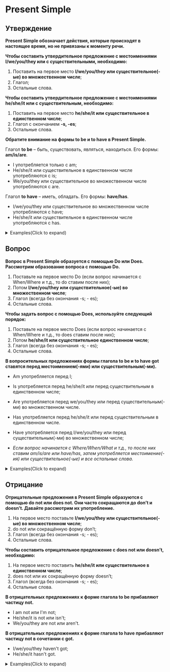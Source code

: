 # Present Simple

## Утверждение

**Present Simple обозначает действия, которые происходят в настоящее время, но не привязаны к моменту речи.**

**Чтобы составить утвердительное предложение с местоимениями I/we/you/they или с существительными, необходимо:**

1. Поставить на первое место **I/we/you/they или существительное(-ые) во множественном числе**;
2. Глагол;
3. Остальные слова.

**Чтобы составить утвердительное предложение с местоимениями he/she/it или с существительным, необходимо:**

1. Поставить на первое место **he/she/it или существительное в единственном числе**;
2. Глагол с окончанием **-s, -es**;
3. Остальные слова.

**Обратите внимание на формы to be и to have в Present Simple.**

Глагол **to be** – быть, существовать, являться, находиться. Его формы: **am/is/are**.
- I употребляется только с am;
- He/she/it или существительное в единственном числе употребляются с is;
- We/you/they или существительное во множественном числе употребляются с are.

Глагол **to have** – иметь, обладать. Его формы: **have/has**.
- I/we/you/they или существительное во множественном числе употребляются с have;
- He/she/it или существительное в единственном числе употребляются с has.

<details>
<summary>Examples(Click to expand)</summary>

I know something.
Я знаю кое-что.

You look fine.
Ты выглядишь хорошо.

I prefer cash.
Я предпочитаю наличные.

You need help.
Вы нуждаетесь в помощи.

I love ice-cream.
Я люблю мороженое.

I need coffee.
Я нуждаюсь в кофе.

We do nothing.
Мы не делаем ничего.

I like pizza.
Мне нравится пицца.

I feel something.
Я чувствую что-то.

I like everything.
Мне нравится всё.

</details>

## Вопрос

**Вопрос в Present Simple образуется с помощью Do или Does. Рассмотрим образование вопроса с помощью Do.**

1. Поставьте на первое место Do (если вопрос начинается с When/Where и т.д., то do ставим после них);
2. Потом **I/we/you/they или существительное(-ые) во множественном числе**;
3. Глагол (всегда без окончания -s; - es);
4. Остальные слова.

**Чтобы задать вопрос с помощью Does, используйте следующий порядок:**

1. Поставьте на первое место Does (если вопрос начинается с When/Where и т.д., то does ставим после них);
2. Потом **he/she/it или существительное единственном числе**;
3. Глагол (всегда без окончания -s; - es);
4. Остальные слова.

**В вопросительных предложениях формы глагола to be и to have got ставятся перед местоимением(-ями) или существительным(-ми).**

- Am употребляется перед I;
- Is употребляется перед he/she/it или перед существительным в единственном числе;
- Are употребляется перед we/you/they или перед существительным(-ми) во множественном числе.

- Has употребляется перед he/she/it или перед существительным в единственном числе.
- Have употребляется перед I/we/you/they или перед существительным(-ми) во множественном числе;
- *Если вопрос начинается с Where/When/What и т.д., то после них ставим am/is/are или have/has, затем употребляется местоимение(-ия) или существительное(-ые) и все остальные слова.*

<details>
<summary>Examples(Click to expand)</summary>

Where does he sleep?
Где он спит?

How does she look?
Как она выглядит?

How does it work?
Как это работает?

How does it happen?
Как это происходит?

Why does it rain?
Почему идет дождь?

Where does she live?
Где она живёт?

How does it begin?
Как это начинается?

Where does she work?
Где она работает?

How does he look?
Как он выглядит?

Why does it happen?
Почему это происходит?

How does she know?
Откуда она знает?

Where does he work?
Где он работает?

Where does it end?
Где это заканчивается?

How does it sound?
Как это звучит?

Why does she stay?
Почему она остаётся?

Why do you lie?
Почему ты врёшь?

When do you begin?
Когда ты начинаешь?

Where do you sleep?
Где вы спите?

Why do you cry?
Почему ты плачешь?

Where do I go?
Куда я иду?

</details>

## Отрицание

**Отрицательные предложения в Present Simple образуются с помощью do not или does not. Они часто сокращаются до don’t и doesn’t. Давайте рассмотрим их употребление.**

1. На первое место поставьте **I/we/you/they или существительное(-ые) во множественном числе**;
2. do not или сокращённую форму don’t;
3. Глагол (всегда без окончания -s; - es);
4. Остальные слова.

**Чтобы составить отрицательное предложение с does not или doesn’t, необходимо:**

1. На первое место поставить **he/she/it или существительное в единственном числе**;
2. does not или их сокращённую форму doesn’t;
3. Глагол (всегда без окончания -s; - es);
4. Остальные слова.

**В отрицательных предложениях к форме глагола to be прибавляют частицу not.**

- I am not или I'm not;
- He/she/it is not или isn't;
- We/you/they are not или aren't.

**В отрицательных предложениях к форме глагола to have прибавляют частицу not в сочетании с got.**

- I/we/you/they haven't got;
- He/she/it hasn't got.


<details>
<summary>Examples(Click to expand)</summary>

He does not need help.
Он не нуждается в помощи.

It doesn't mean anything.
Это не значит ничего.

He doesn't want anything.
Он не хочет ничего.

It doesn't show anything.
Это не показывает ничего.

He doesn't know anything.
Он не знает ничего.

It doesn't change anything.
Это не меняет ничего.

He doesn't say anything.
Он не говорит ничего.

I do not think so.
Я не думаю так.

We don't know yet.
Мы не знаем еще.

You don't live here.
Вы не живете здесь.

We don't think so.
Мы не считаем так.

I don't know much about it.
Я не знаю много об этом.

I don't understand it.
Я не понимаю этого.

I don't trust him.
Я не доверяю ему.

I don't understand you.
Я не понимаю тебя.

I don't see it.
Я не вижу этого.

They do not remember him.
Они не помнят его.

I don't want it.
Я не хочу этого.

You don't answer me.
Ты не отвечаешь мне.

You don't trust me.
Ты не доверяешь мне.

</details>
